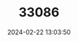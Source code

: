---
title: "33086"
category: "Dipterocarpus lamellatus"
draft: false
date: 2024-02-22 13:03:50
languages:
  Malay: ["Keruing Jarang"]
---